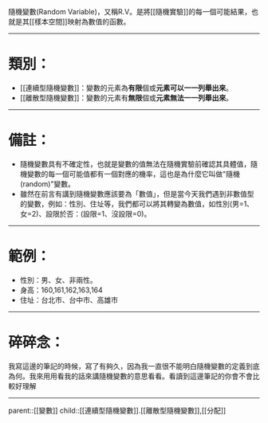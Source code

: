 隨機變數(Random Variable)，又稱R.V。是將[[隨機實驗]]的每一個可能結果，也就是其[[樣本空間]]映射為數值的函數。
- - -
# 類別：
- [[連續型隨機變數]]：變數的元素為**有限**個或**元素可以一一列舉出來**。
- [[離散型隨機變數]]：變數的元素有**無限**個或**元素無法一一列舉出來**。
- - -
# 備註：
- 隨機變數具有不確定性，也就是變數的值無法在隨機實驗前確認其具體值，隨機變數的每一個可能值都有一個對應的機率，這也是為什麼它叫做"隨機(random)"變數。
- 雖然在前言有講到隨機變數應該要為「數值」，但是當今天我們遇到非數值型的變數，例如：性別、住址等，我們都可以將其轉變為數值，如性別(男=1、女=2)、設限於否：(設限=1、沒設限=0)。
- - -
# 範例：

- 性別：男、女、非兩性。
- 身高：160,161,162,163,164
- 住址：台北市、台中市、高雄市
- - -
# 碎碎念：
我寫這邊的筆記的時候，寫了有夠久，因為我一直很不能明白隨機變數的定義到底為何。我來用用看我的話來講隨機變數的意思看看。看讀到這邊筆記的你會不會比較好理解
- - - 
parent::[[變數]]
child::[[連續型隨機變數]].[[離散型隨機變數]],[[分配]]